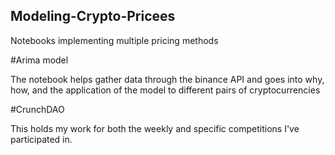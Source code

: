 ## Modeling-Crypto-Pricees
Notebooks implementing multiple pricing methods

#Arima model

The notebook helps gather data through the binance API and goes into why, how, and the application of the model to different pairs of cryptocurrencies 

#CrunchDAO

This holds my work for both the weekly and specific competitions I've participated in.
